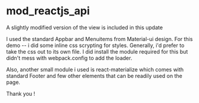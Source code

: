 # mod_reactjs_api
A slightly modified version of the view is included in this update

I used the standard Appbar and Menuitems from Material-ui design. 
For this demo -- i did some inline css scrypting for styles. Generally, i'd prefer to take the css out to its own file.
I did install the module required for this but didn't mess with webpack.config to add the loader.

Also, another small module i used is react-materialize which comes with standard Footer and few other elements that can be readily used on the page.


Thank you !
